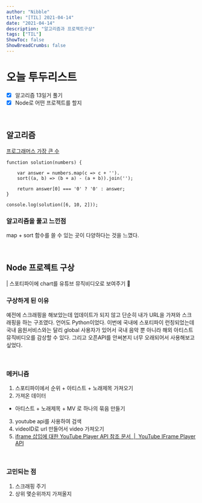 ```yaml
---
author: "Nibble"
title: "[TIL] 2021-04-14"
date: "2021-04-14"
description: "알고리즘과 프로젝트구상"
tags: ["TIL"]
ShowToc: false
ShowBreadCrumbs: false
---
```


# 오늘 투두리스트
- [x] 알고리즘 13일거 풀기
- [x] Node로 어떤 프로젝트를 할지

<br />

## 알고리즘
[프로그래머스 가장 큰 수](https://programmers.co.kr/learn/courses/30/lessons/42746)
```
function solution(numbers) {

    var answer = numbers.map(c => c + '').
    sort((a, b) => (b + a) - (a + b)).join('');

    return answer[0] === '0' ? '0' : answer;
}

console.log(solution([6, 10, 2]));
```
### 알고리즘을 풀고 느낀점
map + sort 함수를 쓸 수 있는 곳이 다양하다는 것을 느꼈다. 

<br />

## Node 프로젝트 구상
| 스포티파이에 chart를 유튜브 뮤직비디오로 보여주기 🤩

 ### 구상하게 된 이유
 예전에 스크래핑을 해보았는데 업데이트가 되지 않고 단순히 내가 URL을 가져와 스크래핑을 하는 구조였다. 언어도 Python이었다. 이번에 국내에 스포티파이 런칭되었는데 국내 음원서비스와는 달리 global 사용자가 있어서 국내 음악 뿐 아니라 해외 아티스트 뮤직비디오를 감상할 수 있다.
 그리고 오픈API를 안써본지 너무 오래되어서 사용해보고싶었다.

<br />

 ### 메커니즘
1. 스포티파이에서 순위 + 아티스트 + 노래제목 가져오기
2. 가져온 데이터
- 아티스트 + 노래제목 + MV 로 하나의 묶음 만들기
3. youtube api를 사용하여 검색
4. videoID로 url 만들어서 video 가져오기
5. [iframe 삽입에 대한 YouTube Player API 참조 문서  |  YouTube IFrame Player API](https://developers.google.com/youtube/iframe_api_reference?hl=ko)
   
<br />

### 고민되는 점
1. 스크래핑 주기
2. 상위 몇순위까지 가져올지